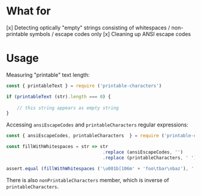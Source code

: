 # What for

[x] Detecting optically "empty" strings consisting of whitespaces / non-printable symbols / escape codes only
[x] Cleaning up ANSI escape codes

# Usage

Measuring "printable" text length:

```javascript
const { printableText } = require ('printable-characters')

if (printableText (str).length === 0) {
	
	// this string appears as empty string
}
```

Accessing `ansiEscapeCodes` and `printableCharacters` regular expressions:

```javascript
const { ansiEscapeCodes, printableCharacters  } = require ('printable-characters')

const fillWithWhitespaces = str => str
									.replace (ansiEscapeCodes, '')
									.replace (printableCharacters, ' ')

assert.equal (fillWithWhitespaces ('\u001b[106m' + 'foo\tbar\nbaz'), '   \t   \n   ')
```

There is also `nonPrintableCharacters` member, which is inverse of `printableCharacters`.